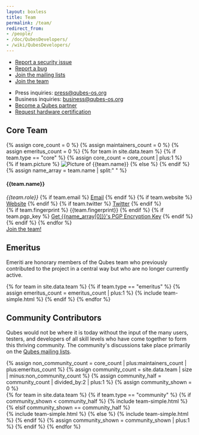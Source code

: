 ```yaml
---
layout: boxless
title: Team
permalink: /team/
redirect_from:
- /people/
- /doc/QubesDevelopers/
- /wiki/QubesDevelopers/
---
```

<div id="pre-contact" class="white-box page-content more-bottom">
  <div class="row team">
    <div class="col-lg-2 col-md-2"></div>
    <div class="col-lg-4 col-md-4 col-sm-12 col-xs-12">
      <ul class="list-unstyled">
        <li><a href="/security/"><i class="fa fa-lock fa-fw black-icon"></i> Report a security issue</a></li>
        <li><a href="/doc/reporting-bugs/"><i class="fa fa-bug fa-fw black-icon"></i> Report a bug</a></li>
        <li><a href="/mailing-lists/"><i class="fa fa-envelope fa-fw black-icon"></i> Join the mailing lists</a></li>
        <li><a href="/join/"><i class="fa fa-user-plus fa-fw black-icon"></i> Join the team</a></li>
      </ul>
    </div>
    <div id="pre-contact" class="col-lg-6 col-md-6 col-sm-12 col-xs-12">
      <ul class="list-unstyled">
        <li><i class="fa fa-newspaper-o fa-fw"></i> Press inquiries: <a href="mailto:press@qubes-os.org">press@qubes-os.org</a></li>
        <li><i class="fa fa-briefcase fa-fw"></i> Business inquiries: <a href="mailto:business@qubes-os.org">business@qubes-os.org</a></li>
        <li><a href="/join/"><i class="fa fa-globe fa-fw black-icon"></i> Become a Qubes partner</a></li>
        <li><a href="/join/"><i class="fa fa-laptop fa-fw black-icon"></i> Request hardware certification</a></li>
      </ul>
    </div>
  </div>
</div>
<div id="team-core" class="white-box page-content more-bottom">
  <div class="col-lg-12 col-md-12 col-sm-12">
    <h2 class="text-center more-bottom">Core Team</h2>
  </div>
  {% assign core_count = 0 %}
  {% assign maintainers_count = 0 %}
  {% assign emeritus_count = 0 %}
  {% for team in site.data.team %}
  {% if team.type == "core" %}
  {% assign core_count = core_count | plus:1 %}
  <div class="row team team-core">
    <div class="col-lg-2 col-md-2 col-sm-5 col-xs-12 text-center">
    <div class="picture more-bottom">
      {% if team.picture %}
      <img src="/attachment/site/{{team.picture}}" title="Picture of {{team.name}}">
      {% else %}
      <i class="fa fa-user"></i>
      {% endif %}
    </div>
    </div>
    <div class="col-lg-4 col-md-4 col-sm-7 col-xs-12">
      {% assign name_array = team.name | split:" " %}
      <h4 class="half-bottom">{{team.name}}</h4>
      <em class="role half-bottom">{{team.role}}</em>
      {% if team.email %}
      <a href="mailto:{{team.email}}" class="add-right"><i class="fa fa-envelope"></i> Email</a>
      {% endif %}
      {% if team.website %}
      <a href="{{team.website}}" class="add-right" target="blank"><i class="fa fa-link"></i> Website</a>
      {% endif %}
      {% if team.twitter %}
      <a href="https://twitter.com/{{team.twitter}}" target="blank"><i class="fa fa-twitter"></i> Twitter</a>
      {% endif %}
    </div>
    <div class="col-lg-6 col-md-6 col-sm-12 col-xs-12 text-center">
      {% if team.fingerprint %}
      <span class="fingerprint" title="{{team.name}}'s PGP Encryption Key Fingerprint">{{team.fingerprint}}</span>
      {% endif %}
      {% if team.pgp_key %}
      <a href="{{team.pgp_key}}"><i class="fa fa-key"></i> Get {{name_array[0]}}'s PGP Encryption Key</a>
      {% endif %}
    </div>
  </div>
  {% endif %}
  {% endfor %}
  <div class="text-center more-bottom">
    <a href="/join/" class="btn btn-primary"><i class="fa fa-user-plus fa-fw white-icon"></i> Join the team!</a>
  </div>
</div>
<div class="white-box page-content more-bottom">
  <div class="col-lg-12 col-md-12 col-sm-12">
    <h2 class="text-center more-bottom">Emeritus</h2>
    <p>Emeriti are honorary members of the Qubes team who previously
    contributed to the project in a central way but who are no longer
    currently active.</p>
  </div>
  <div class="row team">
    <div class="col-lg-6 col-md-6 col-sm-6 col-xs-12">
      {% for team in site.data.team %}
      {% if team.type == "emeritus" %}
      {% assign emeritus_count = emeritus_count | plus:1 %}
      {% include team-simple.html %}
      {% endif %}
      {% endfor %}
    </div>
  </div>
</div>
<div class="white-box page-content more-bottom">
  <div class="col-lg-12 col-md-12 col-sm-12">
    <h2 class="text-center more-bottom">Community Contributors</h2>
    <p>Qubes would not be where it is today without the input of the many users,
    testers, and developers of all skill levels who have come together to form
    this thriving community. The community's discussions take place primarily on
    the <a href="/doc/mailing-lists/">Qubes mailing lists</a>.</p>
  </div>
  {% assign non_community_count =  core_count | plus:maintainers_count | plus:emeritus_count %}
  {% assign community_count =  site.data.team | size | minus:non_community_count %}
  {% assign community_half = community_count | divided_by:2 | plus:1 %}
  {% assign community_shown =  0 %}
  <div class="row team">
    <div class="col-lg-6 col-md-6 col-sm-6 col-xs-12">
      {% for team in site.data.team %}
      {% if team.type == "community" %}
      {% if community_shown < community_half %}
      {% include team-simple.html %}
      {% elsif community_shown == community_half %}
      </div>
      <div class="col-lg-6 col-md-6 col-sm-6 col-xs-12">
      {% include team-simple.html %}
      {% else %}
      {% include team-simple.html %}
      {% endif %}
      {% assign community_shown = community_shown | plus:1 %}
      {% endif %}
      {% endfor %}
    </div>
  </div>
</div>

